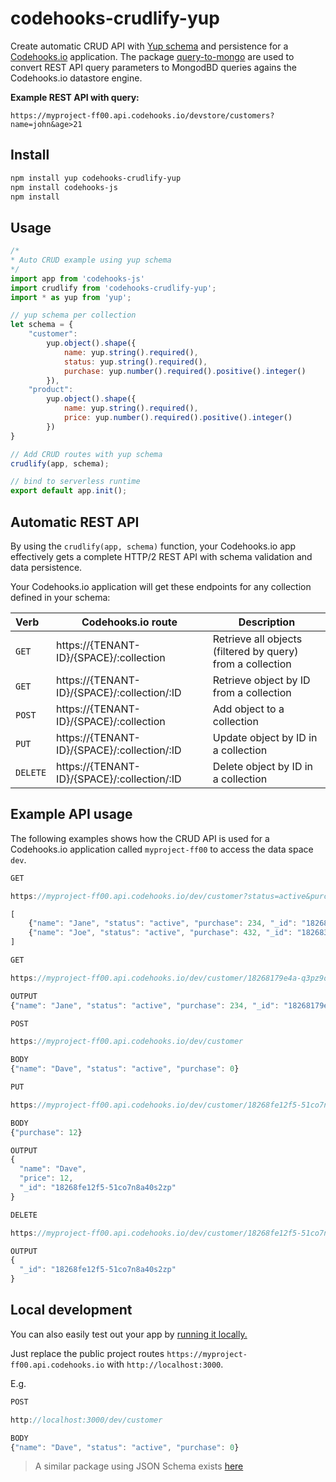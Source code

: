 # codehooks-crudlify-yup
Create automatic CRUD API with [Yup schema](https://www.npmjs.com/package/yup) and persistence for a [Codehooks.io](https://codehooks.io) application.
The package [query-to-mongo](https://www.npmjs.com/package/query-to-mongo) are used to convert REST API query parameters to MongodBD queries agains the Codehooks.io datastore engine.

**Example REST API with query:**

`https://myproject-ff00.api.codehooks.io/devstore/customers?name=john&age>21`

## Install
```bash
npm install yup codehooks-crudlify-yup
npm install codehooks-js
npm install
```

## Usage
```js
/*
* Auto CRUD example using yup schema
*/
import app from 'codehooks-js'
import crudlify from 'codehooks-crudlify-yup';
import * as yup from 'yup';

// yup schema per collection
let schema = {
    "customer":
        yup.object().shape({
            name: yup.string().required(),
            status: yup.string().required(),
            purchase: yup.number().required().positive().integer()
        }),
    "product":
        yup.object().shape({
            name: yup.string().required(),
            price: yup.number().required().positive().integer()
        })
}

// Add CRUD routes with yup schema
crudlify(app, schema);

// bind to serverless runtime
export default app.init();

```

## Automatic REST API
By using the `crudlify(app, schema)` function, your Codehooks.io app effectively gets a complete HTTP/2 REST API with schema validation and data persistence.

Your Codehooks.io application will get these endpoints for any collection defined in your schema:

| Verb  | Codehooks.io route  | Description  |
|:---|---|---|
| `GET`  | https://{TENANT-ID}/{SPACE}/:collection  | Retrieve all objects (filtered by query) from a collection  |
| `GET`  | https://{TENANT-ID}/{SPACE}/:collection/:ID  | Retrieve object by ID from a collection  |
| `POST` | https://{TENANT-ID}/{SPACE}/:collection  | Add object to a collection  | 
| `PUT`  | https://{TENANT-ID}/{SPACE}/:collection/:ID  | Update object by ID in a collection  | 
|`DELETE`| https://{TENANT-ID}/{SPACE}/:collection/:ID  | Delete object by ID in a collection  | 

## Example API usage
The following examples shows how the CRUD API is used for a Codehooks.io application called `myproject-ff00` to access the data space `dev`.

```js
GET

https://myproject-ff00.api.codehooks.io/dev/customer?status=active&purchase>100

[
    {"name": "Jane", "status": "active", "purchase": 234, "_id": "18268179e4a-q3pz9of7st6kam"},
    {"name": "Joe", "status": "active", "purchase": 432, "_id": "182683fb57f-rzxrz7fdx1lrcd"}
]
```  

```js
GET

https://myproject-ff00.api.codehooks.io/dev/customer/18268179e4a-q3pz9of7st6kam

OUTPUT
{"name": "Jane", "status": "active", "purchase": 234, "_id": "18268179e4a-q3pz9of7st6kam"}
```  

```js
POST

https://myproject-ff00.api.codehooks.io/dev/customer

BODY
{"name": "Dave", "status": "active", "purchase": 0}
```  

```js
PUT

https://myproject-ff00.api.codehooks.io/dev/customer/18268fe12f5-51co7n8a40s2zp

BODY
{"purchase": 12}

OUTPUT
{
  "name": "Dave",
  "price": 12,
  "_id": "18268fe12f5-51co7n8a40s2zp"
}
```  

```js
DELETE

https://myproject-ff00.api.codehooks.io/dev/customer/18268fe12f5-51co7n8a40s2zp

OUTPUT
{
  "_id": "18268fe12f5-51co7n8a40s2zp"
}
```  

## Local development
You can also easily test out your app by [running it locally.](https://codehooks.io/docs/localdev)

Just replace the public project routes `https://myproject-ff00.api.codehooks.io` with `http://localhost:3000`.

E.g.

```js
POST

http://localhost:3000/dev/customer

BODY
{"name": "Dave", "status": "active", "purchase": 0}
```  

> A similar package using JSON Schema exists [here](https://www.npmjs.com/package/codehooks-crudlify-jsonschema)